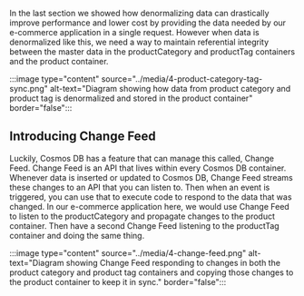In the last section we showed how denormalizing data can drastically improve performance and lower cost by providing the data needed by our e-commerce application in a single request. However when data is denormalized like this, we need a way to maintain referential integrity between the master data in the productCategory and productTag containers and the product container.

:::image type="content" source="../media/4-product-category-tag-sync.png" alt-text="Diagram showing how data from product category and product tag is denormalized and stored in the product container" border="false":::

## Introducing Change Feed

Luckily, Cosmos DB has a feature that can manage this called, Change Feed. Change Feed is an API that lives within every Cosmos DB container. Whenever data is inserted or updated to Cosmos DB, Change Feed streams these changes to an API that you can listen to. Then when an event is triggered, you can use that to execute code to respond to the data that was changed. In our e-commerce application here, we would use Change Feed to listen to the productCategory and propagate changes to the product container. Then have a second Change Feed listening to the productTag container and doing the same thing.

:::image type="content" source="../media/4-change-feed.png" alt-text="Diagram showing Change Feed responding to changes in both the product category and product tag containers and copying those changes to the product container to keep it in sync." border="false":::
